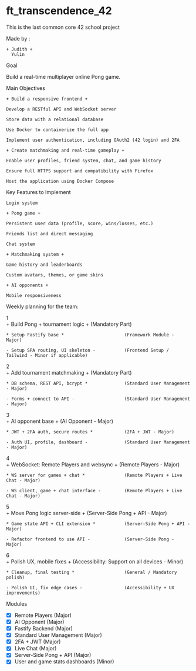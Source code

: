 # ft_transcendence_42


This is the last common core 42 school project

Made by :
    
    + Judith +
      Yulin

Goal

Build a real-time multiplayer online Pong game.

Main Objectives

    + Build a responsive frontend +

    Develop a RESTful API and WebSocket server

    Store data with a relational database 

    Use Docker to containerize the full app

    Implement user authentication, including OAuth2 (42 login) and 2FA

    + Create matchmaking and real-time gameplay +

    Enable user profiles, friend system, chat, and game history

    Ensure full HTTPS support and compatibility with Firefox

    Host the application using Docker Compose

Key Features to Implement

    Login system

    + Pong game +

    Persistent user data (profile, score, wins/losses, etc.)

    Friends list and direct messaging

    Chat system

    + Matchmaking system +

    Game history and leaderboards

    Custom avatars, themes, or game skins

    + AI opponents +

    Mobile responsiveness


Weekly planning for the team:


1   
    + Build Pong + tournament logic +            (Mandatory Part)

    * Setup Fastify base *                       (Framework Module - Major)

    - Setup SPA routing, UI skeleton -           (Frontend Setup / Tailwind - Minor if applicable)


2   
    + Add tournament matchmaking +               (Mandatory Part)

    * DB schema, REST API, bcrypt *              (Standard User Management - Major)

    - Forms + connect to API -                   (Standard User Management - Major)


3   
    + AI opponent base +                         (AI Opponent - Major)

    * JWT + 2FA auth, secure routes *            (2FA + JWT - Major)

    - Auth UI, profile, dashboard -              (Standard User Management - Major)


4   
    + WebSocket: Remote Players and websync +    (Remote Players - Major)

    * WS server for games + chat *               (Remote Players + Live Chat - Major)

    - WS client, game + chat interface -         (Remote Players + Live Chat - Major)


5   
    + Move Pong logic server-side +              (Server-Side Pong + API - Major)

    * Game state API + CLI extension *           (Server-Side Pong + API - Major)

    - Refactor frontend to use API -             (Server-Side Pong - Major)


6   
    + Polish UX, mobile fixes +                  (Accessibility: Support on all devices - Minor)

    * Cleanup, final testing *                   (General / Mandatory polish)

    - Polish UI, fix edge cases -                (Accessibility + UX improvements)



Modules

- [x] Remote Players (Major)
- [x] AI Opponent (Major)
- [x] Fastify Backend (Major)
- [x] Standard User Management (Major)
- [x] 2FA + JWT (Major)
- [x] Live Chat (Major)
- [x] Server-Side Pong + API (Major)
- [x] User and game stats dashboards (Minor)